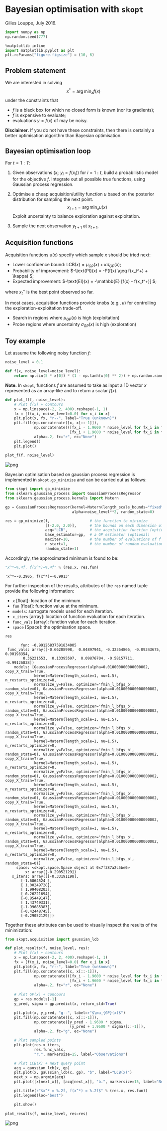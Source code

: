
# Bayesian optimisation with `skopt`

Gilles Louppe, July 2016.


```python
import numpy as np
np.random.seed(777)

%matplotlib inline
import matplotlib.pyplot as plt
plt.rcParams["figure.figsize"] = (10, 6)
```

## Problem statement

We are interested in solving $$x^* = \arg \min_x f(x)$$ under the constraints that

- $f$ is a black box for which no closed form is known (nor its gradients);
- $f$ is expensive to evaluate;
- evaluations $y = f(x)$ of may be noisy.

**Disclaimer.** If you do not have these constraints, then there is certainly a better optimisation algorithm than Bayesian optimisation.

## Bayesian optimisation loop

For $t=1:T$:

1. Given observations $(x_i, y_i=f(x_i))$ for $i=1:t$, build a probabilistic model for the objective $f$. Integrate out all possible true functions, using Gaussian process regression.
   
2. Optimise a cheap acquisition/utility function $u$ based on the posterior distribution for sampling the next point.
   $$x_{t+1} = \arg \min_x u(x)$$
   Exploit uncertainty to balance exploration against exploitation.
    
3. Sample the next observation $y_{t+1}$ at $x_{t+1}$.

## Acquisition functions

Acquisition functions $\text{u}(x)$ specify which sample $x$ should be tried next:

- Lower confidence bound: $\text{LCB}(x) = \mu_{GP}(x) + \kappa \sigma_{GP}(x)$;
- Probability of improvement: $-\text{PI}(x) = -P(f(x) \geq f(x_t^+) + \kappa) $;
- Expected improvement: $-\text{EI}(x) = -\mathbb{E} [f(x) - f(x_t^+)] $;

where $x_t^+$ is the best point observed so far.

In most cases, acquisition functions provide knobs (e.g., $\kappa$) for
controlling the exploration-exploitation trade-off.
- Search in regions where $\mu_{GP}(x)$ is high (exploitation)
- Probe regions where uncertainty $\sigma_{GP}(x)$ is high (exploration)

## Toy example

Let assume the following noisy function $f$:


```python
noise_level = 0.1

def f(x, noise_level=noise_level):
    return np.sin(5 * x[0]) * (1 - np.tanh(x[0] ** 2)) + np.random.randn() * noise_level
```

**Note.** In `skopt`, functions $f$ are assumed to take as input a 1D vector $x$ represented as an array-like and to return a scalar $f(x)$.


```python
def plot_f(f, noise_level):
    # Plot f(x) + contours
    x = np.linspace(-2, 2, 400).reshape(-1, 1)
    fx = [f(x_i, noise_level=0.0) for x_i in x]
    plt.plot(x, fx, "r--", label="True (unknown)")
    plt.fill(np.concatenate([x, x[::-1]]),
             np.concatenate(([fx_i - 1.9600 * noise_level for fx_i in fx], 
                             [fx_i + 1.9600 * noise_level for fx_i in fx[::-1]])),
             alpha=.2, fc="r", ec="None")
    plt.legend()
    plt.plot()
    
plot_f(f, noise_level)
```


![png](bayesian-optimisation_files/bayesian-optimisation_8_0.png)


Bayesian optimisation based on gaussian process regression is implemented in `skopt.gp_minimize` and can be carried out as follows:


```python
from skopt import gp_minimize
from sklearn.gaussian_process import GaussianProcessRegressor
from sklearn.gaussian_process.kernels import Matern

gp = GaussianProcessRegressor(kernel=Matern(length_scale_bounds="fixed"), 
                              alpha=noise_level**2, random_state=0)

res = gp_minimize(f,                  # the function to minimize
                  [(-2.0, 2.0)],      # the bounds on each dimension of x
                  acq="LCB",          # the acquisition function (optional)
                  base_estimator=gp,  # a GP estimator (optional)
                  maxiter=10,         # the number of evaluations of f
                  n_start=1,          # the number of random evaluations at initialization
                  random_state=1)
```

Accordingly, the approximated minimum is found to be:


```python
"x^*=%.4f, f(x^*)=%.4f" % (res.x, res.fun)
```




    'x^*=-0.2905, f(x^*)=-0.9913'



For further inspection of the results, attributes of the `res` named tuple provide the following information:

- `x` [float]: location of the minimum.
- `fun` [float]: function value at the minimum.
- `models`: surrogate models used for each iteration.
- `x_iters` [array]: location of function evaluation for each
   iteration.
- `func_vals` [array]: function value for each iteration.
- `space` [Space]: the optimisation space.


```python
res
```




           fun: -0.99126837591834005
     func_vals: array([-0.66208998,  0.04897941, -0.32364866, -0.09243675,  0.90198354,
            0.36221553,  0.13395597,  0.09876704, -0.58157711, -0.99126838])
        models: [GaussianProcessRegressor(alpha=0.010000000000000002, copy_X_train=True,
                 kernel=Matern(length_scale=1, nu=1.5), n_restarts_optimizer=0,
                 normalize_y=False, optimizer='fmin_l_bfgs_b', random_state=0), GaussianProcessRegressor(alpha=0.010000000000000002, copy_X_train=True,
                 kernel=Matern(length_scale=1, nu=1.5), n_restarts_optimizer=0,
                 normalize_y=False, optimizer='fmin_l_bfgs_b', random_state=0), GaussianProcessRegressor(alpha=0.010000000000000002, copy_X_train=True,
                 kernel=Matern(length_scale=1, nu=1.5), n_restarts_optimizer=0,
                 normalize_y=False, optimizer='fmin_l_bfgs_b', random_state=0), GaussianProcessRegressor(alpha=0.010000000000000002, copy_X_train=True,
                 kernel=Matern(length_scale=1, nu=1.5), n_restarts_optimizer=0,
                 normalize_y=False, optimizer='fmin_l_bfgs_b', random_state=0), GaussianProcessRegressor(alpha=0.010000000000000002, copy_X_train=True,
                 kernel=Matern(length_scale=1, nu=1.5), n_restarts_optimizer=0,
                 normalize_y=False, optimizer='fmin_l_bfgs_b', random_state=0), GaussianProcessRegressor(alpha=0.010000000000000002, copy_X_train=True,
                 kernel=Matern(length_scale=1, nu=1.5), n_restarts_optimizer=0,
                 normalize_y=False, optimizer='fmin_l_bfgs_b', random_state=0), GaussianProcessRegressor(alpha=0.010000000000000002, copy_X_train=True,
                 kernel=Matern(length_scale=1, nu=1.5), n_restarts_optimizer=0,
                 normalize_y=False, optimizer='fmin_l_bfgs_b', random_state=0), GaussianProcessRegressor(alpha=0.010000000000000002, copy_X_train=True,
                 kernel=Matern(length_scale=1, nu=1.5), n_restarts_optimizer=0,
                 normalize_y=False, optimizer='fmin_l_bfgs_b', random_state=0), GaussianProcessRegressor(alpha=0.010000000000000002, copy_X_train=True,
                 kernel=Matern(length_scale=1, nu=1.5), n_restarts_optimizer=0,
                 normalize_y=False, optimizer='fmin_l_bfgs_b', random_state=0)]
         space: <skopt.space.Space object at 0x7f387a2c5be0>
             x: array([-0.29052129])
       x_iters: array([[-0.33191198],
           [-1.6864524 ],
           [ 1.00249728],
           [ 1.99408203],
           [ 0.26221694],
           [-0.85449147],
           [ 1.43749331],
           [-1.99685383],
           [-0.42448745],
           [-0.29052129]])



Together these attributes can be used to visually inspect the results of the minimization:


```python
from skopt.acquisition import gaussian_lcb

def plot_results(f, noise_level, res):
    # Plot f(x) + contours
    x = np.linspace(-2, 2, 400).reshape(-1, 1)
    fx = [f(x_i, noise_level=0.0) for x_i in x]
    plt.plot(x, fx, "r--", label="True (unknown)")
    plt.fill(np.concatenate([x, x[::-1]]),
             np.concatenate(([fx_i - 1.9600 * noise_level for fx_i in fx], 
                             [fx_i + 1.9600 * noise_level for fx_i in fx[::-1]])),
             alpha=.2, fc="r", ec="None")
    
    # Plot GP(x) + concours
    gp = res.models[-1]
    y_pred, sigma = gp.predict(x, return_std=True)

    plt.plot(x, y_pred, "g--", label=r"$\mu_{GP}(x)$")
    plt.fill(np.concatenate([x, x[::-1]]),
             np.concatenate([y_pred - 1.9600 * sigma, 
                             (y_pred + 1.9600 * sigma)[::-1]]),
             alpha=.2, fc="g", ec="None")

    # Plot sampled points
    plt.plot(res.x_iters, 
             res.func_vals, 
             "r.", markersize=15, label="Observations")

    # Plot LCB(x) + next query point
    acq = gaussian_lcb(x, gp)
    plt.plot(x, gaussian_lcb(x, gp), "b", label="LCB(x)")
    next_x = np.argmin(acq)
    plt.plot([x[next_x]], [acq[next_x]], "b.", markersize=15, label="Next query point")

    plt.title(r"$x^* = %.2f, f(x^*) = %.2f$" % (res.x, res.fun))
    plt.legend(loc="best")

    plt.show()
    
plot_results(f, noise_level, res=res)
```


![png](bayesian-optimisation_files/bayesian-optimisation_16_0.png)

